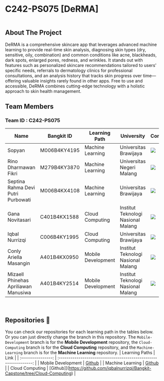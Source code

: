 # C242-PS075 [DeRMA]

<p align="center">
  <img src="", width="" height="">
</p>


## About The Project

DeRMA is a comprehensive skincare app that leverages advanced machine learning to provide real-time skin analysis, diagnosing skin types (dry, sensitive, oily, combination) and common conditions like acne, blackheads, dark spots, enlarged pores, redness, and wrinkles. It stands out with features such as personalized skincare recommendations tailored to users' specific needs, referrals to dermatology clinics for professional consultations, and an analysis history that tracks skin progress over time—offering valuable insights rarely found in other apps. Free to use and accessible, DeRMA combines cutting-edge technology with a holistic approach to skin health management.

## Team Members

### Team ID : C242-PS075  

| Name                                   | Bangkit ID   | Learning Path        | University                          | Contact                                                                                                                                                                                           |
| -------------------------------------- | ------------ | ------------------   | ----------------------------------  | --------------------------------------------------------------------------------------------------------------------------------------------------------------------------------------------------- |
| Sopyan                                 | M006B4KY4195 | Machine Learning     | Universitas Brawijaya               | <a href="https://www.linkedin.com/in/sopyaannn"><img src="https://img.shields.io/badge/LinkedIn-0077B5?style=for-the-badge&logo=linkedin&logoColor=white" /></a>                            |
| Rino Dharmawan Fikri                   | M279B4KY3870 | Machine Learning     | Universitas Negeri Malang           | <a href="https://www.linkedin.com/in/rino-dharmawan-fikri-815778289"><img src="https://img.shields.io/badge/LinkedIn-0077B5?style=for-the-badge&logo=linkedin&logoColor=white" /></a>                            |
| Septina Rahma Devi Putri Purbowati     | M006B4KX4108 | Machine Learning     | Universitas Brawijaya               | <a href="https://www.linkedin.com/in/septianarahmadevi"><img src="https://img.shields.io/badge/LinkedIn-0077B5?style=for-the-badge&logo=linkedin&logoColor=white" /></a> |
| Gana Novitasari                        | C401B4KX1588 | Cloud Computing      | Institut Teknologi Nasional Malang  | <a href="https://www.linkedin.com/in/gana-novitasari-841b682a0"><img src="https://img.shields.io/badge/LinkedIn-0077B5?style=for-the-badge&logo=linkedin&logoColor=white" /></a>                            |
| Iqbal Nurrizqi                         | C006B4KY1995 | Cloud Computing      | Universitas Brawijaya               | <a href="https://www.linkedin.com/in/iqbal-nurrizqi"><img src="https://img.shields.io/badge/LinkedIn-0077B5?style=for-the-badge&logo=linkedin&logoColor=white" /></a>                            |
| Conly Ariella Masangin                 | A401B4KX0950 | Mobile Development   | Institut Teknologi Nasional Malang  | <a href="https://www.linkedin.com/in/conly-ariella23"><img src="https://img.shields.io/badge/LinkedIn-0077B5?style=for-the-badge&logo=linkedin&logoColor=white" /></a>                            |
| Mizaell Phinehas Apriliawan Manusiwa   | A401B4KY2514 | Mobile Development   | Institut Teknologi Nasional Malang  | <a href="https://www.linkedin.com/in/mizaell-tech"><img src="https://img.shields.io/badge/LinkedIn-0077B5?style=for-the-badge&logo=linkedin&logoColor=white" /></a>                            |

<br>

## Repositories 📁
You can check our repositories for each learning path in the tables below. Or you can just directly change the branch in this repository. The `Mobile-Development` branch is for the **Mobile Development** repository, the `Cloud-Computing` branch is for the **Cloud Computing** repository, and the `Machine-Learning` branch is for the **Machine Learning** repository.
|   Learning Paths   |                                Link                                |
| :----------------: | :----------------------------------------------------------------: |
| Mobile Development | [Github](https://github.com/iqbalnurrizqi/Bangkit-Capstone/tree/Mobile-Development)       |
|  Machine Learning  |  [Github](https://github.com/iqbalnurrizqi/Bangkit-Capstone/tree/Machine-Learning)       |
|   Cloud Computing  |   [Github]](https://github.com/iqbalnurrizqi/Bangkit-Capstone/tree/Cloud-Computing)    |
